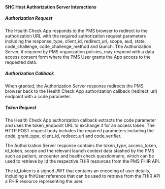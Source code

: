 #### SHC Host Authorization Server Interactions

##### Authorization Request

The Health Check App responds to the PMS browser to redirect to the authorization URL with the required authorization request parameters including the response_type, client_id, redirect_uri, scope, aud, state, code_challenge, code_challenge_method and launch. 
The Authorization Server, if required by PMS organization policies, may respond with a data access consent form where the PMS User grants the App access to the requested data. 

##### Authorization Callback
When granted, the Authorization Server response redirects the PMS browser back to the Health Check App authorization callback (redirect_uri) endpoint with a code parameter.

##### Token Request
The Health Check App authorization callback extracts the code parameter and uses the token_endpoint URL to exchange it for an access token. The HTTP POST request body includes the required parameters including the code, grant_type, client_id, redirect_uri and code_verifier. 

The Authorization Server response contains the token_type, access_token, id_token, scope and the relevant launch context data stashed by the PMS such as patient, encounter and health check questionnaire, which can be used to retrieve by Id the respective FHIR resources from the PMS FHIR API.

The id_token is a signed JWT that contains an encoding of user details, including a fhirUser reference that can be used to retrieve from the FHIR API a FHIR resource representing the user.
